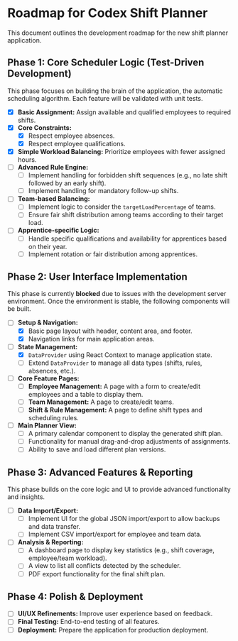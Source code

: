 # Roadmap for Codex Shift Planner

This document outlines the development roadmap for the new shift planner application.

## Phase 1: Core Scheduler Logic (Test-Driven Development)

This phase focuses on building the brain of the application, the automatic scheduling algorithm. Each feature will be validated with unit tests.

-   [x] **Basic Assignment:** Assign available and qualified employees to required shifts.
-   [x] **Core Constraints:**
    -   [x] Respect employee absences.
    -   [x] Respect employee qualifications.
-   [x] **Simple Workload Balancing:** Prioritize employees with fewer assigned hours.
-   [ ] **Advanced Rule Engine:**
    -   [ ] Implement handling for forbidden shift sequences (e.g., no late shift followed by an early shift).
    -   [ ] Implement handling for mandatory follow-up shifts.
-   [ ] **Team-based Balancing:**
    -   [ ] Implement logic to consider the `targetLoadPercentage` of teams.
    -   [ ] Ensure fair shift distribution among teams according to their target load.
-   [ ] **Apprentice-specific Logic:**
    -   [ ] Handle specific qualifications and availability for apprentices based on their year.
    -   [ ] Implement rotation or fair distribution among apprentices.

## Phase 2: User Interface Implementation

This phase is currently **blocked** due to issues with the development server environment. Once the environment is stable, the following components will be built.

-   [ ] **Setup & Navigation:**
    -   [x] Basic page layout with header, content area, and footer.
    -   [x] Navigation links for main application areas.
-   [ ] **State Management:**
    -   [x] `DataProvider` using React Context to manage application state.
    -   [ ] Extend `DataProvider` to manage all data types (shifts, rules, absences, etc.).
-   [ ] **Core Feature Pages:**
    -   [ ] **Employee Management:** A page with a form to create/edit employees and a table to display them.
    -   [ ] **Team Management:** A page to create/edit teams.
    -   [ ] **Shift & Rule Management:** A page to define shift types and scheduling rules.
-   [ ] **Main Planner View:**
    -   [ ] A primary calendar component to display the generated shift plan.
    -   [ ] Functionality for manual drag-and-drop adjustments of assignments.
    -   [ ] Ability to save and load different plan versions.

## Phase 3: Advanced Features & Reporting

This phase builds on the core logic and UI to provide advanced functionality and insights.

-   [ ] **Data Import/Export:**
    -   [ ] Implement UI for the global JSON import/export to allow backups and data transfer.
    -   [ ] Implement CSV import/export for employee and team data.
-   [ ] **Analysis & Reporting:**
    -   [ ] A dashboard page to display key statistics (e.g., shift coverage, employee/team workload).
    -   [ ] A view to list all conflicts detected by the scheduler.
    -   [ ] PDF export functionality for the final shift plan.

## Phase 4: Polish & Deployment

-   [ ] **UI/UX Refinements:** Improve user experience based on feedback.
-   [ ] **Final Testing:** End-to-end testing of all features.
-   [ ] **Deployment:** Prepare the application for production deployment.
